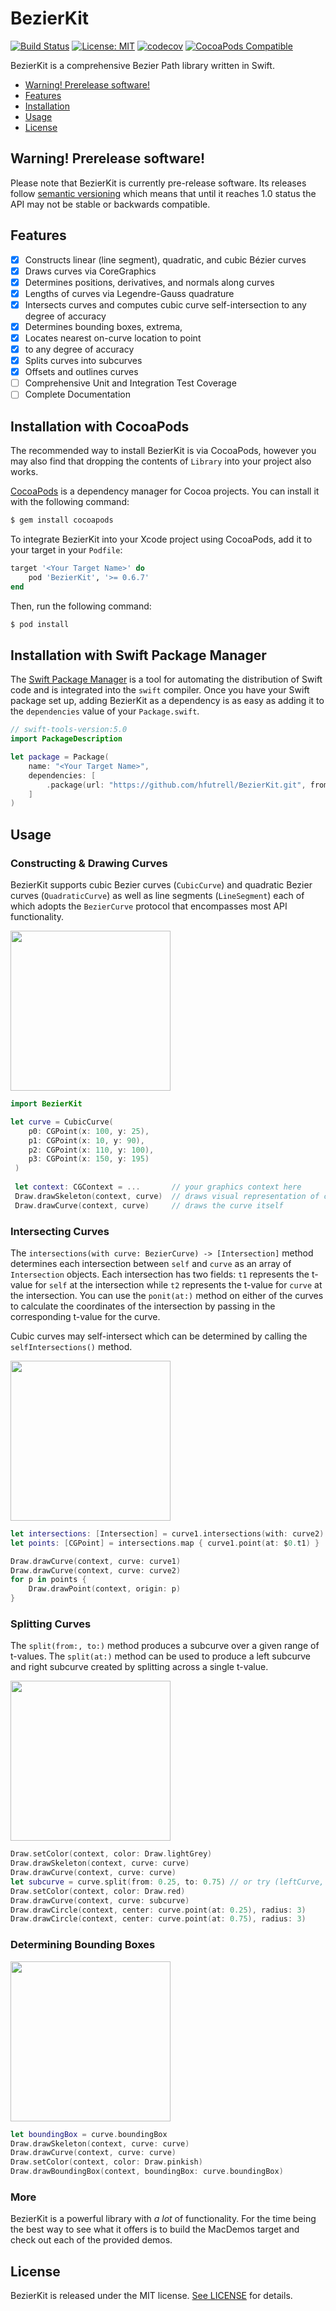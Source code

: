 # BezierKit

[![Build Status](https://travis-ci.org/hfutrell/BezierKit.svg?branch=master)](https://travis-ci.org/hfutrell/BezierKit)
[![License: MIT](https://img.shields.io/badge/License-MIT-yellow.svg)](https://opensource.org/licenses/MIT)
[![codecov](https://codecov.io/gh/hfutrell/BezierKit/branch/master/graph/badge.svg)](https://codecov.io/gh/hfutrell/BezierKit)
[![CocoaPods Compatible](https://img.shields.io/cocoapods/v/BezierKit.svg)](https://img.shields.io/cocoapods/v/BezierKit.svg)

BezierKit is a comprehensive Bezier Path library written in Swift.

- [Warning! Prerelease software!](#warning-prerelease-software)
- [Features](#features)
- [Installation](#installation-with-cocoapods)
- [Usage](#usage)
- [License](#license)

## Warning! Prerelease software!

Please note that BezierKit is currently pre-release software. Its releases follow [semantic versioning](https://semver.org/) which means that until it reaches 1.0 status the API may not be stable or backwards compatible.

## Features
- [x] Constructs linear (line segment), quadratic, and cubic Bézier curves
- [x] Draws curves via CoreGraphics
- [x] Determines positions, derivatives, and normals along curves
- [x] Lengths of curves via Legendre-Gauss quadrature
- [x] Intersects curves and computes cubic curve self-intersection to any degree of accuracy
- [x] Determines bounding boxes, extrema,
- [x] Locates nearest on-curve location to point
- [x] to any degree of accuracy
- [x] Splits curves into subcurves
- [x] Offsets and outlines curves
- [ ] Comprehensive Unit and Integration Test Coverage
- [ ] Complete Documentation

## Installation with CocoaPods

The recommended way to install BezierKit is via CocoaPods, however you may also find that dropping the contents of `Library` into your project also works.

[CocoaPods](http://cocoapods.org) is a dependency manager for Cocoa projects. You can install it with the following command:

```bash
$ gem install cocoapods
```

To integrate BezierKit into your Xcode project using CocoaPods, add it to your target in your `Podfile`:

```ruby
target '<Your Target Name>' do
    pod 'BezierKit', '>= 0.6.7'
end
```

Then, run the following command:

```bash
$ pod install
```

## Installation with Swift Package Manager

The [Swift Package Manager](https://swift.org/package-manager/) is a tool for automating the distribution of Swift code and is integrated into the `swift` compiler.
Once you have your Swift package set up, adding BezierKit as a dependency is as easy as adding it to the `dependencies` value of your `Package.swift`.

```swift
// swift-tools-version:5.0
import PackageDescription

let package = Package(
    name: "<Your Target Name>",
    dependencies: [
        .package(url: "https://github.com/hfutrell/BezierKit.git", from: "0.6.7"),
    ]
)
```

## Usage

### Constructing & Drawing Curves

BezierKit supports cubic Bezier curves (`CubicCurve`) and quadratic Bezier curves (`QuadraticCurve`) as well as line segments (`LineSegment`) each of which adopts the `BezierCurve` protocol that encompasses most API functionality.

<img src="https://raw.githubusercontent.com/hfutrell/BezierKit/master/images/usage-construct.png" width="256" height="256">

```swift
import BezierKit

let curve = CubicCurve(
    p0: CGPoint(x: 100, y: 25),
    p1: CGPoint(x: 10, y: 90),
    p2: CGPoint(x: 110, y: 100),
    p3: CGPoint(x: 150, y: 195)
 )
 
 let context: CGContext = ...       // your graphics context here
 Draw.drawSkeleton(context, curve)  // draws visual representation of curve control points
 Draw.drawCurve(context, curve)     // draws the curve itself
```

### Intersecting Curves

The `intersections(with curve: BezierCurve) -> [Intersection]` method determines each intersection between `self` and `curve` as an array of `Intersection` objects. Each intersection has two fields: `t1` represents the t-value for `self` at the intersection while `t2` represents the t-value for `curve` at the intersection. You can use the `ponit(at:)` method on either of the curves to calculate the coordinates of the intersection by passing in the corresponding t-value for the curve.

Cubic curves may self-intersect which can be determined by calling the `selfIntersections()` method.

<img src="https://raw.githubusercontent.com/hfutrell/BezierKit/master/images/usage-intersects.png" width="256" height="256">

```swift
let intersections: [Intersection] = curve1.intersections(with: curve2)
let points: [CGPoint] = intersections.map { curve1.point(at: $0.t1) }

Draw.drawCurve(context, curve: curve1)
Draw.drawCurve(context, curve: curve2)
for p in points {
    Draw.drawPoint(context, origin: p)
}
```

### Splitting Curves

The `split(from:, to:)` method produces a subcurve over a given range of t-values. The `split(at:)` method can be used to produce a left subcurve and right subcurve created by splitting across a single t-value.

<img src="https://raw.githubusercontent.com/hfutrell/BezierKit/master/images/usage-split.png" width="256" height="256">

```swift
Draw.setColor(context, color: Draw.lightGrey)
Draw.drawSkeleton(context, curve: curve)
Draw.drawCurve(context, curve: curve)
let subcurve = curve.split(from: 0.25, to: 0.75) // or try (leftCurve, rightCurve) = curve.split(at:)
Draw.setColor(context, color: Draw.red)
Draw.drawCurve(context, curve: subcurve)
Draw.drawCircle(context, center: curve.point(at: 0.25), radius: 3)
Draw.drawCircle(context, center: curve.point(at: 0.75), radius: 3)
```

### Determining Bounding Boxes

<img src="https://raw.githubusercontent.com/hfutrell/BezierKit/master/images/usage-bounding-box.png" width="256" height="256">

```swift
let boundingBox = curve.boundingBox
Draw.drawSkeleton(context, curve: curve)
Draw.drawCurve(context, curve: curve)
Draw.setColor(context, color: Draw.pinkish)
Draw.drawBoundingBox(context, boundingBox: curve.boundingBox)
```

### More

BezierKit is a powerful library with *a lot* of functionality. For the time being the best way to see what it offers is to build the MacDemos target and check out each of the provided demos.

## License

BezierKit is released under the MIT license. [See LICENSE](https://github.com/hfutrell/BezierKit/blob/master/LICENSE) for details.
